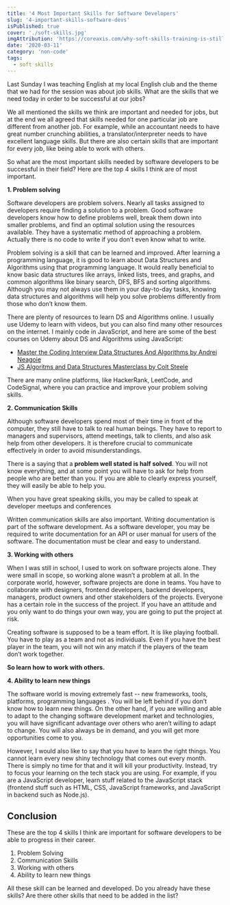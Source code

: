 ```yaml
---
title: '4 Most Important Skills for Software Developers'
slug: '4-important-skills-software-devs'
isPublished: true
cover: './soft-skills.jpg'
imgAttribution: 'https://coreaxis.com/why-soft-skills-training-is-still-trending-in-2019/'
date: '2020-03-11'
category: 'non-code'
tags:
  - soft skills
---
```


Last Sunday I was teaching English at my local English club and the theme that we had for the session was about job skills. What are the skills that we need today in order to be successful at our jobs?

We all mentioned the skills we think are important and needed for jobs, but at the end we all agreed that skills needed for one particular job are different from another job. For example, while an accountant needs to have great number crunching abilities, a translator/interpreter needs to have excellent language skills. But there are also certain skills that are important for every job, like being able to work with others.

So what are the most important skills needed by software developers to be successful in their field? Here are the top 4 skills I think are of most important.

**1. Problem solving**

Software developers are problem solvers. Nearly all tasks assigned to developers require finding a solution to a problem. Good software developers know how to define problems well, break them down into smaller problems, and find an optimal solution using the resources available. They have a systematic method of approaching a problem. Actually there is no code to write if you don’t even know what to write.

Problem solving is a skill that can be learned and improved. After learning a programming language, it is good to learn about Data Structures and Algorithms using that programming language. It would really beneficial to know basic data structures like arrays, linked lists, trees, and graphs, and common algorithms like binary search, DFS, BFS and sorting algorithms. Although you may not always use them in your day-to-day tasks, knowing data structures and algorithms will help you solve problems differently from those who don’t know them.

There are plenty of resources to learn DS and Algorithms online. I usually use Udemy to learn with videos, but you can also find many other resources on the internet. I mainly code in JavaScript, and here are some of the best courses on Udemy about DS and Algorithms using JavaScript:

- [Master the Coding Interview Data Structures And Algorithms by Andrei Neagoie](https://www.udemy.com/course/master-the-coding-interview-data-structures-algorithms/)
- [JS Algoritms and Data Structures Masterclass by Colt Steele](https://www.udemy.com/course/js-algorithms-and-data-structures-masterclass/)

There are many online platforms, like HackerRank, LeetCode, and CodeSignal, where you can practice and improve your problem solving skills.

**2. Communication Skills**

Although software developers spend most of their time in front of the computer, they still have to talk to real human beings. They have to report to managers and supervisors, attend meetings, talk to clients, and also ask help from other developers. It is therefore crucial to communicate effectively in order to avoid misunderstandings.

There is a saying that a **problem well stated is half solved**. You will not know everything, and at some point you will have to ask for help from people who are better than you. If you are able to clearly express yourself, they will easily be able to help you.

When you have great speaking skills, you may be called to speak at developer meetups and conferences

Written communication skills are also important. Writing documentation is part of the software development. As a software developer, you may be required to write documentation for an API or user manual for users of the software. The documentation must be clear and easy to understand.

**3. Working with others**

When I was still in school, I used to work on software projects alone. They were small in scope, so working alone wasn’t a problem at all. In the corporate world, however, software projects are done in teams. You have to collaborate with designers, frontend developers, backend developers, managers, product owners and other stakeholders of the projects. Everyone has a certain role in the success of the project. If you have an attitude and you only want to do things your own way, you are going to put the project at risk.

Creating software is supposed to be a team effort. It is like playing football. You have to play as a team and not as individuals. Even if you have the best player in the team, you will not win any match if the players of the team don’t work together.

**So learn how to work with others.**

**4. Ability to learn new things**

The software world is moving extremely fast -- new frameworks, tools, platforms, programming languages . You will be left behind if you don’t know how to learn new things. On the other hand, if you are willing and able to adapt to the changing software development market and technologies, you will have significant advantage over others who aren’t willing to adapt to change. You will also always be in demand, and you will get more opportunities come to you.

However, I would also like to say that you have to learn the right things. You cannot learn every new shiny technology that comes out every month. There is simply no time for that and it will kill your productivity. Instead, try to focus your learning on the tech stack you are using. For example, if you are a JavaScript developer, learn stuff related to the JavaScript stack (frontend stuff such as HTML, CSS, JavaScript frameworks, and JavaScript in backend such as Node.js).

## Conclusion

These are the top 4 skills I think are important for software developers to be able to progress in their career.

1. Problem Solving
2. Communication Skills
3. Working with others
4. Ability to learn new things

All these skill can be learned and developed. Do you already have these skills? Are there other skills that need to be added in the list?
